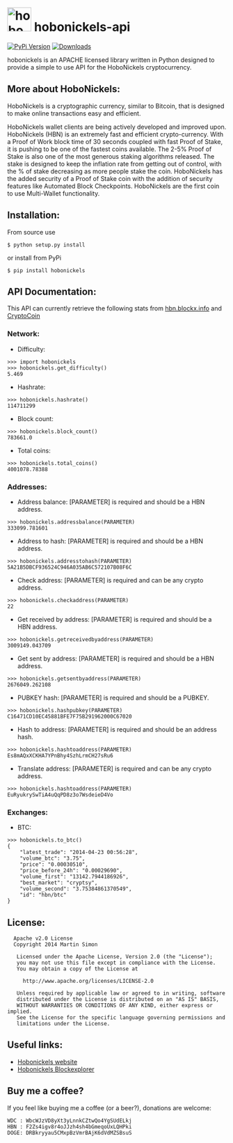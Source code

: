 <h1><img src="https://raw.github.com/c0ding/hobonickels-api/master/doc/hobonickels.png" height=55 alt="hobonickels" title="hobonickels"> hobonickels-api</h1>

[![PyPi Version](http://img.shields.io/pypi/v/hobonickels.svg)](https://pypi.python.org/pypi/hobonickels/)   [![Downloads](http://img.shields.io/pypi/dm/hobonickels.svg)](https://pypi.python.org/pypi/hobonickels/)

hobonickels is an APACHE licensed library written in Python designed to provide a simple to use API for the HoboNickels cryptocurrency.

## More about HoboNickels:

HoboNickels is a cryptographic currency, similar to Bitcoin, that is designed to make online transactions easy and efficient.

HoboNickels wallet clients are being actively developed and improved upon. HoboNickels (HBN) is an extremely fast and efficient crypto-currency. With a Proof of Work block time of 30 seconds coupled with fast Proof of Stake, it is pushing to be one of the fastest coins available. The 2-5% Proof of Stake is also one of the most generous staking algorithms released. The stake is designed to keep the inflation rate from getting out of control, with the % of stake decreasing as more people stake the coin. HoboNickels has the added security of a Proof of Stake coin with the addition of security features like Automated Block Checkpoints. HoboNickels are the first coin to use Multi-Wallet functionality.

## Installation:

From source use

    $ python setup.py install

or install from PyPi

    $ pip install hobonickels

## API Documentation:

This API can currently retrieve the following stats from [hbn.blockx.info](http://hbn.blockx.info/) and [CryptoCoin](http://www.cryptocoincharts.info)

### Network:

  - Difficulty:

```
>>> import hobonickels
>>> hobonickels.get_difficulty()
5.469
```

  - Hashrate:

```
>>> hobonickels.hashrate()
114711299
```

  - Block count:

```
>>> hobonickels.block_count()
783661.0
```

  - Total coins:

```
>>> hobonickels.total_coins()
4001078.78388
```

### Addresses:

  - Address balance:
    [PARAMETER] is required and should be a HBN address.

```
>>> hobonickels.addressbalance(PARAMETER)
333099.781601
```

  - Address to hash:
    [PARAMETER] is required and should be a HBN address.

```
>>> hobonickels.addresstohash(PARAMETER)
5A21B5DBCF936524C946A035AB6C572107B08F6C
```

  - Check address:
    [PARAMETER] is required and can be any crypto address.

```
>>> hobonickels.checkaddress(PARAMETER)
22
```

  - Get received by address:
    [PARAMETER] is required and should be a HBN address.

```
>>> hobonickels.getreceivedbyaddress(PARAMETER)
3009149.043709
```

  - Get sent by address:
    [PARAMETER] is required and should be a HBN address.

```
>>> hobonickels.getsentbyaddress(PARAMETER)
2676049.262108
```

  - PUBKEY hash:
    [PARAMETER] is required and should be a PUBKEY.

```
>>> hobonickels.hashpubkey(PARAMETER)
C16471CD10EC45881BFE7F75B291962000C67020
```

  - Hash to address:
    [PARAMETER] is required and should be an address hash.

```
>>> hobonickels.hashtoaddress(PARAMETER)
Es8mAQxXCKHA7YPnBhy4SzhLrmCH27sRu6
```

  - Translate address:
    [PARAMETER] is required and can be any crypto address.

```
>>> hobonickels.hashtoaddress(PARAMETER)
EuRyukrySwTiA4uQqPD8z3o7WsdeieD4Vo
```

### Exchanges:

  - BTC:

```
>>> hobonickels.to_btc()
{
    "latest_trade": "2014-04-23 00:56:28", 
    "volume_btc": "3.75", 
    "price": "0.00030510", 
    "price_before_24h": "0.00029690", 
    "volume_first": "13142.7944186926", 
    "best_market": "cryptsy", 
    "volume_second": "3.75384861370549", 
    "id": "hbn/btc"
}
```

## License:

```
  Apache v2.0 License
  Copyright 2014 Martin Simon

   Licensed under the Apache License, Version 2.0 (the "License");
   you may not use this file except in compliance with the License.
   You may obtain a copy of the License at

     http://www.apache.org/licenses/LICENSE-2.0

   Unless required by applicable law or agreed to in writing, software
   distributed under the License is distributed on an "AS IS" BASIS,
   WITHOUT WARRANTIES OR CONDITIONS OF ANY KIND, either express or implied.
   See the License for the specific language governing permissions and
   limitations under the License.

```

## Useful links:

* [Hobonickels website](http://www.hobonickels.info/)
* [Hobonickels Blockexplorer](http://hbn.blockx.info/)

## Buy me a coffee?

If you feel like buying me a coffee (or a beer?), donations are welcome:

```
WDC : WbcWJzVD8yXt3yLnnkCZtwQo4YgSUdELkj
HBN : F2Zs4igv8r4oJJzh4sh4bGmeqoUxLQHPki
DOGE: DRBkryyau5CMxpBzVmrBAjK6dVdMZSBsuS
```
